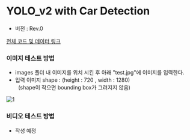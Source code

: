 # YOLO_v2 with Car Detection

- 버전  : Rev.0

[전체 코드 및 데이터 링크](https://drive.google.com/open?id=1X_x2rD-dE-rJ1Rd7z_gqlWcLOyjEdjbo)

### 이미지 테스트 방법
- images 폴더 내 이미지를 위치 시킨 후 아래 "test.jpg"에 이미지를 입력한다.
- 입력 이미지 shape : (height : 720 , width : 1280) <br>
&nbsp;&nbsp;(shape이 작으면 bounding box가 그려지지 않음) <br>

![1](https://i.imgur.com/dCq3hga.png)

### 비디오 테스트 방법
- 작성 예정

